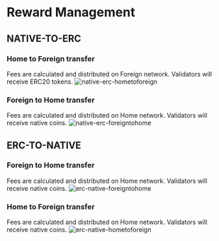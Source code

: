 # Reward Management

## NATIVE-TO-ERC

### Home to Foreign transfer
Fees are calculated and distributed on Foreign network. Validators will receive ERC20 tokens.
![native-erc-hometoforeign](https://user-images.githubusercontent.com/4614574/51607402-4bda6180-1ef3-11e9-91e3-50fe5d35d296.png)

### Foreign to Home transfer
Fees are calculated and distributed on Home network. Validators will receive native coins.
![native-erc-foreigntohome](https://user-images.githubusercontent.com/4614574/51607428-5d236e00-1ef3-11e9-8083-3669899c7252.png)

## ERC-TO-NATIVE

### Foreign to Home transfer
Fees are calculated and distributed on Home network. Validators will receive native coins.
![erc-native-foreigntohome](https://user-images.githubusercontent.com/4614574/51607498-9065fd00-1ef3-11e9-8212-fc1ba16ae91a.png)

### Home to Foreign transfer
Fees are calculated and distributed on Home network. Validators will receive native coins.
![erc-native-hometoforeign](https://user-images.githubusercontent.com/4614574/51607508-96f47480-1ef3-11e9-93a1-0f1111793f2a.png)
